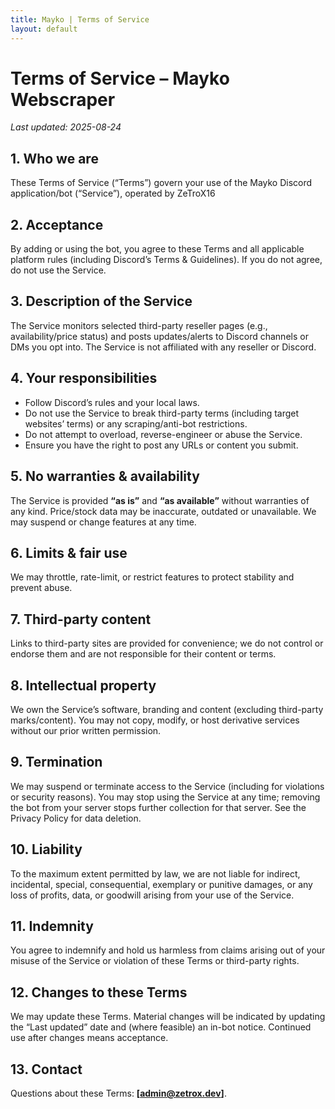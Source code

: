 ```yaml
---
title: Mayko | Terms of Service
layout: default
---
```


# Terms of Service – Mayko Webscraper
_Last updated: 2025-08-24_

## 1. Who we are
These Terms of Service (“Terms”) govern your use of the Mayko Discord application/bot (“Service”), operated by ZeTroX16

## 2. Acceptance
By adding or using the bot, you agree to these Terms and all applicable platform rules (including Discord’s Terms & Guidelines). If you do not agree, do not use the Service.

## 3. Description of the Service
The Service monitors selected third-party reseller pages (e.g., availability/price status) and posts updates/alerts to Discord channels or DMs you opt into. The Service is not affiliated with any reseller or Discord.

## 4. Your responsibilities
- Follow Discord’s rules and your local laws.  
- Do not use the Service to break third-party terms (including target websites’ terms) or any scraping/anti-bot restrictions.  
- Do not attempt to overload, reverse-engineer or abuse the Service.  
- Ensure you have the right to post any URLs or content you submit.

## 5. No warranties & availability
The Service is provided **“as is”** and **“as available”** without warranties of any kind. Price/stock data may be inaccurate, outdated or unavailable. We may suspend or change features at any time.

## 6. Limits & fair use
We may throttle, rate-limit, or restrict features to protect stability and prevent abuse.

## 7. Third-party content
Links to third-party sites are provided for convenience; we do not control or endorse them and are not responsible for their content or terms.

## 8. Intellectual property
We own the Service’s software, branding and content (excluding third-party marks/content). You may not copy, modify, or host derivative services without our prior written permission.

## 9. Termination
We may suspend or terminate access to the Service (including for violations or security reasons). You may stop using the Service at any time; removing the bot from your server stops further collection for that server. See the Privacy Policy for data deletion.

## 10. Liability
To the maximum extent permitted by law, we are not liable for indirect, incidental, special, consequential, exemplary or punitive damages, or any loss of profits, data, or goodwill arising from your use of the Service.

## 11. Indemnity
You agree to indemnify and hold us harmless from claims arising out of your misuse of the Service or violation of these Terms or third-party rights.

## 12. Changes to these Terms
We may update these Terms. Material changes will be indicated by updating the “Last updated” date and (where feasible) an in-bot notice. Continued use after changes means acceptance.

## 13. Contact
Questions about these Terms: **[admin@zetrox.dev]**.
